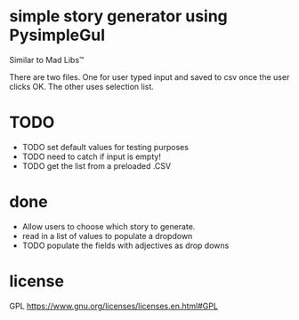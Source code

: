 # simple story generator using PysimpleGuI

Similar to Mad Libs™

There are two files. One for user typed input and saved to csv once the user clicks OK.
The other uses selection list.



# TODO
* TODO set default values for testing purposes
* TODO need to catch if input is empty!
* TODO get the list from a preloaded .CSV

# done
* Allow users to choose which story to generate.
* read in a list of values to populate a dropdown
* TODO populate the fields with adjectives as drop downs


# license
GPL
https://www.gnu.org/licenses/licenses.en.html#GPL

